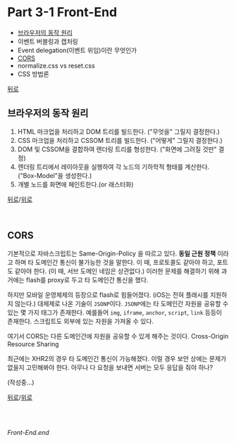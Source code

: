 # Part 3-1 Front-End
* [브라우저의 동작 원리](#브라우저의-동작-원리)
* 이벤트 버블링과 캡처링
* Event delegation(이벤트 위임)이란 무엇인가
* [CORS](#cors)
* normalize.css vs reset.css
* CSS 방법론


[뒤로](https://github.com/JaeYeopHan/for_beginner)

## 브라우저의 동작 원리
1. HTML 마크업을 처리하고 DOM 트리를 빌드한다. ("무엇을" 그릴지 결정한다.)
2. CSS 마크업을 처리하고 CSSOM 트리를 빌드한다. ("어떻게" 그릴지 결정한다.)
3. DOM 및 CSSOM을 결합하여 렌더링 트리를 형성한다. ("화면에 그려질 것만" 결정)
4. 렌더링 트리에서 레이아웃을 실행하여 각 노드의 기하학적 형태를 계산한다. ("Box-Model"을 생성한다.)
5. 개별 노드를 화면에 페인트한다.(or 래스터화)

[뒤로](https://github.com/JaeYeopHan/for_beginner)/[위로](#part-3-1-front-end)

</br>

## CORS
기본적으로 자바스크립트는 Same-Origin-Policy 을 따르고 있다. **동일 근원 정책** 이라고 하며 타 도메인간 통신이 불가능한 것을 말한다. 이 때, 프로토콜도 같아야 하고, 포트도 같아야 한다. (이 때, 서브 도메인 네임은 상관없다.) 이러한 문제를 해결하기 위해 과거에는 flash를 proxy로 두고 타 도메인간 통신을 했다.

하지만 모바일 운영체제의 등장으로 flash로 힘들어졌다. (iOS는 전혀 플래시를 지원하지 않는다.) 대체제로 나온 기술이 `JSONP`이다. `JSONP`에는 타 도메인간 자원을 공유할 수 있는 몇 가지 태그가 존재한다. 예를들어 `img`, `iframe`, `anchor`, `script`, `link` 등등이 존재한다. 스크립트도 외부에 있는 자원을 가져올 수 있다.

여기서 CORS는 다른 도메인간에 자원을 공유할 수 있게 해주는 것이다.
Cross-Origin Resource Sharing

최근에는 XHR2의 경우 타 도메인간 통신이 가능해졌다. 이럴 경우 보안 상에는 문제가 없을지 고민해봐야 한다. 아무나 다 요청을 보내면 서버는 모두 응답을 줘야 하나?

(작성중...)

[뒤로](https://github.com/JaeYeopHan/for_beginner)/[위로](#part-3-1-front-end)

</br>

</br>

_Front-End.end_  
